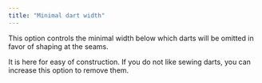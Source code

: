 ```yaml
---
title: "Minimal dart width"
---
```


This option controls the minimal width below which darts will be omitted in favor of shaping at the seams.

It is here for easy of construction. If you do not like sewing darts, you can increase this option to remove them.

